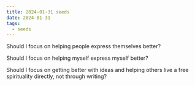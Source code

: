 ```yaml
---
title: 2024-01-31 seeds
date: 2024-01-31
tags:
  - seeds
---
```

Should I focus on helping people express themselves better?

Should I focus on helping myself express myself better?

Should I focus on getting better with ideas and helping others live a free spirituality directly, not through writing?